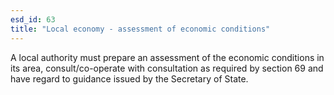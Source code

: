 ```yaml
---
esd_id: 63
title: "Local economy - assessment of economic conditions"
---
```


A local authority must prepare an assessment of the economic conditions in its area, consult/co-operate with consultation as required by section 69 and have regard to guidance issued by the Secretary of State.

